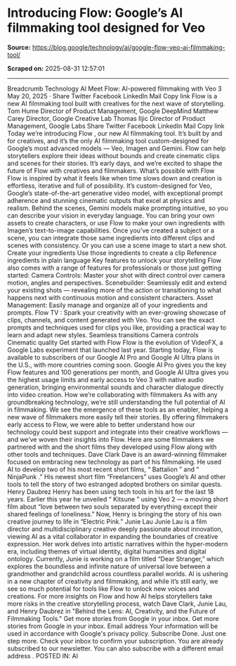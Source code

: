 # Introducing Flow: Google’s AI filmmaking tool designed for Veo

**Source:** https://blog.google/technology/ai/google-flow-veo-ai-filmmaking-tool/

**Scraped on:** 2025-08-31 12:57:01

---

Breadcrumb
Technology
AI
Meet Flow: AI-powered filmmaking with Veo 3
May 20, 2025
·
Share
Twitter
Facebook
LinkedIn
Mail
Copy link
Flow is a new AI filmmaking tool built with creatives for the next wave of storytelling.
Tom Hume
Director of Product Management, Google DeepMind
Matthew Carey
Director, Google Creative Lab
Thomas Iljic
Director of Product Management, Google Labs
Share
Twitter
Facebook
LinkedIn
Mail
Copy link
Today we’re introducing
Flow
, our new AI filmmaking tool.
It’s built by and for creatives, and it’s the only AI filmmaking tool custom-designed for Google’s most advanced models — Veo, Imagen and Gemini. Flow can help storytellers explore their ideas without bounds and create cinematic clips and scenes for their stories. It’s early days, and we’re excited to shape the future of Flow with creatives and filmmakers.
What’s possible with Flow
Flow is inspired by what it feels like when time slows down and creation is effortless, iterative and full of possibility. It’s custom-designed for Veo, Google’s state-of-the-art generative video model, with exceptional prompt adherence and stunning cinematic outputs that excel at physics and realism. Behind the scenes, Gemini models make prompting intuitive, so you can describe your vision in everyday language. You can bring your own assets to create characters, or use Flow to make your own ingredients with Imagen’s text-to-image capabilities.
Once you’ve created a subject or a scene, you can integrate those same ingredients into different clips and scenes with consistency. Or you can use a scene image to start a new shot.
Create your ingredients
Use those ingredients to create a clip
Reference ingredients in plain language
Key features to unlock your storytelling
Flow also comes with a range of features for professionals or those just getting started:
Camera Controls:
Master your shot with direct control over camera motion, angles and perspectives.
Scenebuilder:
Seamlessly edit and extend your existing shots — revealing more of the action or transitioning to what happens next with continuous motion and consistent characters.
Asset Management:
Easily manage and organize all of your ingredients and prompts.
Flow TV
:
Spark your creativity with an ever-growing showcase of clips, channels, and content generated with Veo. You can see the exact prompts and techniques used for clips you like, providing a practical way to learn and adapt new styles.
Seamless transitions
Camera controls
Cinematic quality
Get started with Flow
Flow is the evolution of VideoFX, a Google Labs experiment that launched last year. Starting today, Flow is available to subscribers of our Google AI Pro and Google AI Ultra plans in the U.S., with more countries coming soon.
Google AI Pro gives you the key Flow features and 100 generations per month, and
Google AI Ultra
gives you the highest usage limits and early access to Veo 3 with native audio generation, bringing environmental sounds and character dialogue directly into video creation.
How we’re collaborating with filmmakers
As with any groundbreaking technology, we’re still understanding the full potential of AI in filmmaking. We see the emergence of these tools as an enabler, helping a new wave of filmmakers more easily tell their stories. By offering filmmakers early access to Flow, we were able to better understand how our technology could best support and integrate into their creative workflows — and we’ve woven their insights into Flow. Here are some filmmakers we partnered with and the short films they developed using Flow along with other tools and techniques.
Dave Clark
Dave is an award-winning filmmaker focused on embracing new technology as part of his filmmaking. He used AI to develop two of his most recent short films, “
Battalion
” and “
NinjaPunk
.” His newest short film “Freelancers” uses Google’s AI and other tools to tell the story of two estranged adopted brothers on similar quests.
Henry Daubrez
Henry has been using tech tools in his art for the last 18 years. Earlier this year he unveiled “
Kitsune
” using Veo 2 — a moving short film about “love between two souls separated by everything except their shared feelings of loneliness.” Now, Henry is bringing the story of his own creative journey to life in “Electric Pink.”
Junie Lau
Junie Lau is a film director and multidisciplinary creative deeply passionate about innovation, viewing AI as a vital collaborator in expanding the boundaries of creative expression. Her work delves into artistic narratives within the hyper-modern era, including themes of virtual identity, digital humanities and digital ontology. Currently, Junie is working on a film titled “Dear Stranger,” which explores the boundless and infinite nature of universal love between a grandmother and grandchild across countless parallel worlds.
AI is ushering in a new chapter of creativity and filmmaking, and while it’s still early, we see so much potential for tools like Flow to unlock new voices and creations.
For more insights on Flow and how AI helps storytellers take more risks in the creative storytelling process, watch Dave Clark, Junie Lau, and Henry Daubrez in "Behind the Lens: AI, Creativity, and the Future of Filmmaking Tools."
Get more stories from Google in your inbox.
Get more
stories from Google
in your inbox.
Email address
Your information will be used in accordance with
Google's privacy policy.
Subscribe
Done. Just one step more.
Check your inbox to confirm your subscription.
You are already subscribed to our newsletter.
You can also subscribe with a
different email address
.
POSTED IN:
AI